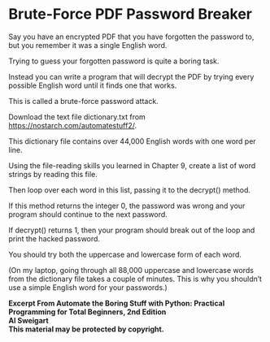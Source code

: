 
# Brute-Force PDF Password Breaker

Say you have an encrypted PDF that you have forgotten the password to, but you remember it was a single English word. 

Trying to guess your forgotten password is quite a boring task. 

Instead you can write a program that will decrypt the PDF by trying every possible English word until it finds one that works. 

This is called a brute-force password attack. 

Download the text file dictionary.txt from https://nostarch.com/automatestuff2/. 

This dictionary file contains over 44,000 English words with one word per line.

Using the file-reading skills you learned in Chapter 9, create a list of word strings by reading this file.

Then loop over each word in this list, passing it to the decrypt() method. 

If this method returns the integer 0, the password was wrong and your program should continue to the next password. 

If decrypt() returns 1, then your program should break out of the loop and print the hacked password. 

You should try both the uppercase and lowercase form of each word. 

(On my laptop, going through all 88,000 uppercase and lowercase words from the dictionary file takes a couple of minutes. This is why you shouldn’t use a simple English word for your passwords.)

**Excerpt From Automate the Boring Stuff with Python: Practical Programming for Total Beginners, 2nd Edition  
Al Sweigart  
This material may be protected by copyright.**